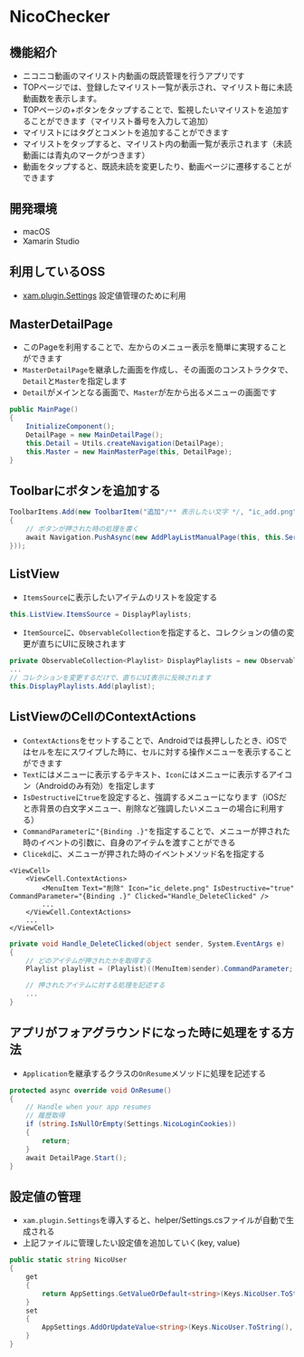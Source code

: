 # NicoChecker

## 機能紹介
* ニコニコ動画のマイリスト内動画の既読管理を行うアプリです
* TOPページでは、登録したマイリスト一覧が表示され、マイリスト毎に未読動画数を表示します。
* TOPページの+ボタンをタップすることで、監視したいマイリストを追加することができます（マイリスト番号を入力して追加）
* マイリストにはタグとコメントを追加することができます
* マイリストをタップすると、マイリスト内の動画一覧が表示されます（未読動画には青丸のマークがつきます）
* 動画をタップすると、既読未読を変更したり、動画ページに遷移することができます

## 開発環境
* macOS
* Xamarin Studio

## 利用しているOSS
* [xam.plugin.Settings](https://github.com/jamesmontemagno/SettingsPlugin)
設定値管理のために利用

## MasterDetailPage
* このPageを利用することで、左からのメニュー表示を簡単に実現することができます
* `MasterDetailPage`を継承した画面を作成し、その画面のコンストラクタで、`Detail`と`Master`を指定します
* `Detail`がメインとなる画面で、`Master`が左から出るメニューの画面です

```cs:MainPage.xaml.cs
public MainPage()
{
    InitializeComponent();
    DetailPage = new MainDetailPage();
    this.Detail = Utils.createNavigation(DetailPage);
    this.Master = new MainMasterPage(this, DetailPage);
}
```

## Toolbarにボタンを追加する

```cs:MainDetailPage.xaml.cs
ToolbarItems.Add(new ToolbarItem("追加"/** 表示したい文字 */, "ic_add.png"/** 表示したい画像*/, async () =>
{
    // ボタンが押された時の処理を書く
    await Navigation.PushAsync(new AddPlayListManualPage(this, this.Service));
}));
```

## ListView
* `ItemsSource`に表示したいアイテムのリストを設定する
```cs:MainDetailPage.xaml.cs
this.ListView.ItemsSource = DisplayPlaylists;
```

* `ItemSource`に、`ObservableCollection`を指定すると、コレクションの値の変更が直ちにUIに反映されます
```cs:MainDetailPage.xaml.cs
private ObservableCollection<Playlist> DisplayPlaylists = new ObservableCollection<Playlist>();
...
// コレクションを変更するだけで、直ちにUI表示に反映されます
this.DisplayPlaylists.Add(playlist);
```

## ListViewのCellのContextActions
* `ContextActions`をセットすることで、Androidでは長押ししたとき、iOSではセルを左にスワイプした時に、セルに対する操作メニューを表示することができます
* `Text`にはメニューに表示するテキスト、`Icon`にはメニューに表示するアイコン（Androidのみ有効）を指定します
* `IsDestructive`に`true`を設定すると、強調するメニューになります（iOSだと赤背景の白文字メニュー、削除など強調したいメニューの場合に利用する）
* `CommandParameter`に`"{Binding .}"`を指定することで、メニューが押された時のイベントの引数に、自身のアイテムを渡すことができる
* `Clicekd`に、メニューが押された時のイベントメソッド名を指定する

```xml:MainDetailPage.xaml
<ViewCell>
    <ViewCell.ContextActions>
        <MenuItem Text="削除" Icon="ic_delete.png" IsDestructive="true" CommandParameter="{Binding .}" Clicked="Handle_DeleteClicked" />
        ...
    </ViewCell.ContextActions>
    ...
</ViewCell>
```

```cs:MainDetailPage.xaml.cs
private void Handle_DeleteClicked(object sender, System.EventArgs e)
{
    // どのアイテムが押されたかを取得する
    Playlist playlist = (Playlist)((MenuItem)sender).CommandParameter;

    // 押されたアイテムに対する処理を記述する
    ...
}　
```
## アプリがフォアグラウンドになった時に処理をする方法
* `Application`を継承するクラスの`OnResume`メソッドに処理を記述する
```cs:App.xaml.cs
protected async override void OnResume()
{
    // Handle when your app resumes
    // 履歴取得 
    if (string.IsNullOrEmpty(Settings.NicoLoginCookies))
    {
        return;
    } 
    await DetailPage.Start();
}
```

## 設定値の管理
* `xam.plugin.Settings`を導入すると、helper/Settings.csファイルが自動で生成される
* 上記ファイルに管理したい設定値を追加していく(key, value)
```cs:Settings.cs
public static string NicoUser
{
    get
    {
        return AppSettings.GetValueOrDefault<string>(Keys.NicoUser.ToString(), SettingsDefault);
    }
    set
    {
        AppSettings.AddOrUpdateValue<string>(Keys.NicoUser.ToString(), value);
    }
}
```

